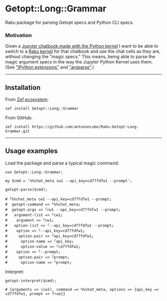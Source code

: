 # Getopt::Long::Grammar

Raku package for parsing Getopt specs and Python CLI specs.

### Motivation

Given a 
[Jupyter chatbook made with the Python kernel](https://pypi.org/project/JupyterChatbook/) 
I want to be able to switch to a 
[Raku kernel](https://raku.land/zef:antononcube/Jupyter::Chatbook) 
for that chatbook and use the chat cells as they are, without changing the "magic specs." 
This means, being able to parse the magic argument specs in the way the Jupyter Python Kernel uses them.
(See 
["IPython extensions"](https://ipython.readthedocs.io/en/stable/config/extensions/index.html) and
["argparse"](https://docs.python.org/3/library/argparse.html).) 

-----

## Installation

From [Zef ecosystem](https://raku.land):

```
zef install Getopt::Long::Grammar
```

From GitHub:

```
zef isntall https://github.com/antononcube/Raku-Getopt-Long-Grammar.git
```

-----

## Usage examples

Load the package and parse a typical magic command:

```perl6
use Getopt::Long::Grammar;

my $cmd = '%%chat_meta cw1 --api_key=cd77fdfw1 --prompt';

getopt-parse($cmd);
```
```
# ｢%%chat_meta cw1 --api_key=cd77fdfw1 --prompt｣
#  getopt-command => ｢%%chat_meta｣
#  getopt-args => ｢cw1 --api_key=cd77fdfw1 --prompt｣
#   argument-list => ｢cw1｣
#    argument => ｢cw1｣
#   option-list => ｢--api_key=cd77fdfw1 --prompt｣
#    option => ｢--api_key=cd77fdfw1｣
#     option-pair => ｢api_key=cd77fdfw1｣
#      option-name => ｢api_key｣
#      option-value => ｢cd77fdfw1｣
#    option => ｢--prompt｣
#     option-pair => ｢prompt｣
#      option-name => ｢prompt｣
```

Interpret:

```perl6
getopt-interpret($cmd);
```
```
# {arguments => (cw1), command => %%chat_meta, options => {api_key => cd77fdfw1, prompt => True}}
```



